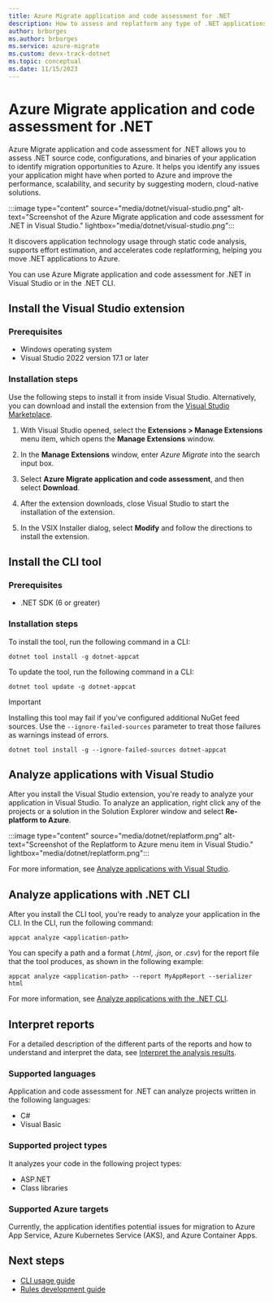 ```yaml
---
title: Azure Migrate application and code assessment for .NET
description: How to assess and replatform any type of .NET applications with the Azure Migrate application and code assessment tool to evaluate their readiness to migrate to Azure.
author: brborges
ms.author: brborges
ms.service: azure-migrate
ms.custom: devx-track-dotnet
ms.topic: conceptual
ms.date: 11/15/2023
---
```


# Azure Migrate application and code assessment for .NET

Azure Migrate application and code assessment for .NET allows you to assess .NET source code, configurations, and binaries of your application to identify migration opportunities to Azure. It helps you identify any issues your application might have when ported to Azure and improve the performance, scalability, and security by suggesting modern, cloud-native solutions.

:::image type="content" source="media/dotnet/visual-studio.png" alt-text="Screenshot of the Azure Migrate application and code assessment for .NET in Visual Studio." lightbox="media/dotnet/visual-studio.png":::

It discovers application technology usage through static code analysis, supports effort estimation, and accelerates code replatforming, helping you move .NET applications to Azure.

You can use Azure Migrate application and code assessment for .NET in Visual Studio or in the .NET CLI.

## Install the Visual Studio extension

### Prerequisites

- Windows operating system
- Visual Studio 2022 version 17.1 or later

### Installation steps

Use the following steps to install it from inside Visual Studio. Alternatively, you can download and install the extension from the [Visual Studio Marketplace](https://marketplace.visualstudio.com/items?itemName=ms-dotnettools.appcat).

1. With Visual Studio opened, select the **Extensions > Manage Extensions** menu item, which opens the **Manage Extensions** window.

1. In the **Manage Extensions** window, enter *Azure Migrate* into the search input box.

1. Select **Azure Migrate application and code assessment**, and then select **Download**.

1. After the extension downloads, close Visual Studio to start the installation of the extension.

1. In the VSIX Installer dialog, select **Modify** and follow the directions to install the extension.

## Install the CLI tool

### Prerequisites

- .NET SDK (6 or greater)

### Installation steps

To install the tool, run the following command in a CLI:

```dotnetcli
dotnet tool install -g dotnet-appcat
```

To update the tool, run the following command in a CLI:

```dotnetcli
dotnet tool update -g dotnet-appcat
```

> [!IMPORTANT]
> Installing this tool may fail if you've configured additional NuGet feed sources. Use the `--ignore-failed-sources` parameter to treat those failures as warnings instead of errors.
>
> ```dotnetcli
> dotnet tool install -g --ignore-failed-sources dotnet-appcat
> ```

## Analyze applications with Visual Studio

After you install the Visual Studio extension, you're ready to analyze your application in Visual Studio. To analyze an application, right click any of the projects or a solution in the Solution Explorer window and select **Re-platform to Azure**.

:::image type="content" source="media/dotnet/replatform.png" alt-text="Screenshot of the Replatform to Azure menu item in Visual Studio." lightbox="media/dotnet/replatform.png":::

For more information, see [Analyze applications with Visual Studio](/dotnet/azure/migration/appcat/visual-studio).

## Analyze applications with .NET CLI

After you install the CLI tool, you're ready to analyze your application in the CLI. In the CLI, run the following command:

```dotnetcli
appcat analyze <application-path>
```

You can specify a path and a format (*.html*, *.json*, or *.csv*) for the report file that the tool produces, as shown in the following example:

```dotnetcli
appcat analyze <application-path> --report MyAppReport --serializer html
```

For more information, see [Analyze applications with the .NET CLI](/dotnet/azure/migration/appcat/dotnet-cli).

## Interpret reports

For a detailed description of the different parts of the reports and how to understand and interpret the data, see [Interpret the analysis results](/dotnet/azure/migration/appcat/interpret-results).

### Supported languages

Application and code assessment for .NET can analyze projects written in the following languages:

- C#
- Visual Basic

### Supported project types

It analyzes your code in the following project types:

- ASP.NET
- Class libraries

### Supported Azure targets

Currently, the application identifies potential issues for migration to Azure App Service, Azure Kubernetes Service (AKS), and Azure Container Apps.

## Next steps

- [CLI usage guide](https://azure.github.io/appcat-docs/cli/)
- [Rules development guide](https://azure.github.io/appcat-docs/rules-development-guide/)
